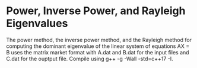 # Power, Inverse Power, and Rayleigh Eigenvalues
The power method, the inverse power method, and the Rayleigh method for computing the dominant eigenvalue of the linear system of equations AX = B uses the matrix market format with A.dat and B.dat for the input files and C.dat for the ouptput file. Compile using g++ -g -Wall -std=c++17 -I.
